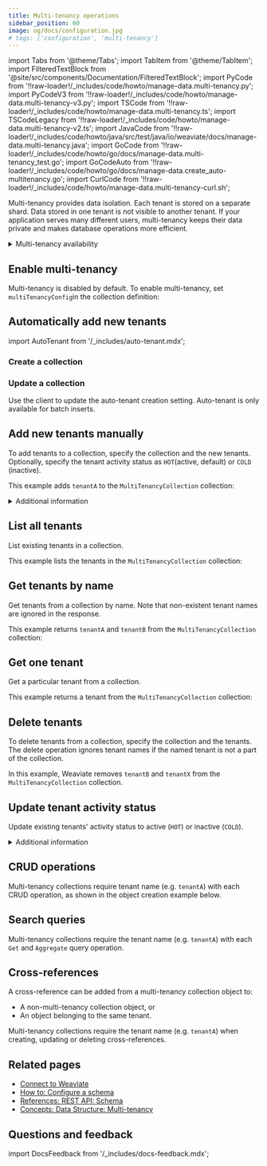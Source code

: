 ```yaml
---
title: Multi-tenancy operations
sidebar_position: 60
image: og/docs/configuration.jpg
# tags: ['configuration', 'multi-tenancy']
---
```


import Tabs from '@theme/Tabs';
import TabItem from '@theme/TabItem';
import FilteredTextBlock from '@site/src/components/Documentation/FilteredTextBlock';
import PyCode from '!!raw-loader!/_includes/code/howto/manage-data.multi-tenancy.py';
import PyCodeV3 from '!!raw-loader!/_includes/code/howto/manage-data.multi-tenancy-v3.py';
import TSCode from '!!raw-loader!/_includes/code/howto/manage-data.multi-tenancy.ts';
import TSCodeLegacy from '!!raw-loader!/_includes/code/howto/manage-data.multi-tenancy-v2.ts';
import JavaCode from '!!raw-loader!/_includes/code/howto/java/src/test/java/io/weaviate/docs/manage-data.multi-tenancy.java';
import GoCode from '!!raw-loader!/_includes/code/howto/go/docs/manage-data.multi-tenancy_test.go';
import GoCodeAuto from '!!raw-loader!/_includes/code/howto/go/docs/manage-data.create_auto-multitenancy.go';
import CurlCode from '!!raw-loader!/_includes/code/howto/manage-data.multi-tenancy-curl.sh';

Multi-tenancy provides data isolation. Each tenant is stored on a separate shard. Data stored in one tenant is not visible to another tenant. If your application serves many different users, multi-tenancy keeps their data private and makes database operations more efficient.

<details>
  <summary>
    Multi-tenancy availability
  </summary>

- Multi-tenancy added in `v1.20`
- (Experimental) Tenant activity status setting added in `v1.21`

</details>

## Enable multi-tenancy

Multi-tenancy is disabled by default. To enable multi-tenancy, set `multiTenancyConfig`in the collection definition:

<Tabs groupId="languages">
  <TabItem value="py4" label="Python Client v4">
    <FilteredTextBlock
      text={PyCode}
      startMarker="# START EnableMultiTenancy"
      endMarker="# END EnableMultiTenancy"
      language="py"
    />
  </TabItem>
  <TabItem value="py3" label="Python Client v3">
    <FilteredTextBlock
      text={PyCodeV3}
      startMarker="# START EnableMultiTenancy"
      endMarker="# END EnableMultiTenancy"
      language="py"
    />
  </TabItem>
  <TabItem value="js" label="JS/TS Client v3">
    <FilteredTextBlock
      text={TSCode}
      startMarker="// START EnableMultiTenancy"
      endMarker="// END EnableMultiTenancy"
      language="ts"
    />
  </TabItem>
  <TabItem value="js2" label="JS/TS Client v2">
    <FilteredTextBlock
      text={TSCodeLegacy}
      startMarker="// START EnableMultiTenancy"
      endMarker="// END EnableMultiTenancy"
      language="ts"
    />
  </TabItem>
  <TabItem value="java" label="Java">
    <FilteredTextBlock
      text={JavaCode}
      startMarker="// START EnableMultiTenancy"
      endMarker="// END EnableMultiTenancy"
      language="java"
    />
  </TabItem>
  <TabItem value="go" label="Go">
    <FilteredTextBlock
      text={GoCode}
      startMarker="// START EnableMultiTenancy"
      endMarker="// END EnableMultiTenancy"
      language="go"
    />
  </TabItem>
</Tabs>

## Automatically add new tenants

import AutoTenant from '/_includes/auto-tenant.mdx';

<AutoTenant/>

### Create a collection

<Tabs groupId="languages">
  <TabItem value="py4" label="Python Client v4">
    <FilteredTextBlock
      text={PyCode}
      startMarker="# START EnableAutoMT"
      endMarker="# END EnableAutoMT"
      language="py"
    />
  </TabItem>
  <TabItem value="js" label="JS/TS Client v3">
    <FilteredTextBlock
      text={TSCode}
      startMarker="// START EnableAutoMT"
      endMarker="// END EnableAutoMT"
      language="ts"
    />
  </TabItem>
  <TabItem value="go" label="Go">
    <FilteredTextBlock
      text={GoCodeAuto}
      startMarker="// START enable autoMT"
      endMarker="// END enable autoMT"
      language="bash"
    />
  </TabItem>
  <TabItem value="cURL" label="cURL">
    <FilteredTextBlock
      text={CurlCode}
      startMarker="# START CreateWithAMT"
      endMarker="# END CreateWithAMT"
      language="py"
    />
  </TabItem>
</Tabs>

### Update a collection

Use the client to update the auto-tenant creation setting. Auto-tenant is only available for batch inserts.

<Tabs groupId="languages">
  <TabItem value="py4" label="Python Client v4">
    <FilteredTextBlock
      text={PyCode}
      startMarker="# START UpdateAutoMT"
      endMarker="# END UpdateAutoMT"
      language="py"
    />
  </TabItem>
    <TabItem value="js" label="JS/TS Client v3">
    <FilteredTextBlock
      text={TSCode}
      startMarker="// START UpdateAutoMT"
      endMarker="// END UpdateAutoMT"
      language="ts"
    />
  </TabItem>
  <TabItem value="go" label="Go">
    <FilteredTextBlock
      text={GoCodeAuto}
      startMarker="// Start update autoMT"
      endMarker="// END update autoMT"
      language="bash"
    />
  </TabItem>
</Tabs>

## Add new tenants manually

To add tenants to a collection, specify the collection and the new tenants. Optionally, specify the tenant activity status as `HOT`(active, default) or `COLD` (inactive).

This example adds `tenantA` to the `MultiTenancyCollection` collection:

<details>
  <summary>
    Additional information
  </summary>

import TenantNameFormat from '/_includes/tenant-names.mdx';

Tenant status is available from Weaviate `1.21` onwards.
<br/>

<TenantNameFormat/>

</details>

<Tabs groupId="languages">
  <TabItem value="py4" label="Python Client v4">
    <FilteredTextBlock
      text={PyCode}
      startMarker="# START AddTenantsToClass"
      endMarker="# END AddTenantsToClass"
      language="py"
    />
  </TabItem>

  <TabItem value="py3" label="Python Client v3">
    <FilteredTextBlock
      text={PyCodeV3}
      startMarker="# START AddTenantsToClass"
      endMarker="# END AddTenantsToClass"
      language="py"
    />
  </TabItem>

  <TabItem value="js" label="JS/TS Client v3">
    <FilteredTextBlock
      text={TSCode}
      startMarker="// START AddTenantsToClass"
      endMarker="// END AddTenantsToClass"
      language="ts"
    />
  </TabItem>

  <TabItem value="js2" label="JS/TS Client v2">
    <FilteredTextBlock
      text={TSCodeLegacy}
      startMarker="// START AddTenantsToClass"
      endMarker="// END AddTenantsToClass"
      language="ts"
    />
  </TabItem>

  <TabItem value="java" label="Java">
    <FilteredTextBlock
      text={JavaCode}
      startMarker="// START AddTenantsToClass"
      endMarker="// END AddTenantsToClass"
      language="java"
    />
  </TabItem>

  <TabItem value="go" label="Go">
    <FilteredTextBlock
      text={GoCode}
      startMarker="// START AddTenantsToClass"
      endMarker="// END AddTenantsToClass"
      language="go"
    />
  </TabItem>
</Tabs>

## List all tenants

List existing tenants in a collection.

This example lists the tenants in the `MultiTenancyCollection` collection:

<Tabs groupId="languages">
  <TabItem value="py4" label="Python Client v4">
    <FilteredTextBlock
      text={PyCode}
      startMarker="# START ListTenants"
      endMarker="# END ListTenants"
      language="py"
    />
  </TabItem>

  <TabItem value="py3" label="Python Client v3">
    <FilteredTextBlock
      text={PyCodeV3}
      startMarker="# START ListTenants"
      endMarker="# END ListTenants"
      language="py"
    />
  </TabItem>

  <TabItem value="js" label="JS/TS Client v3">
    <FilteredTextBlock
      text={TSCode}
      startMarker="// START ListTenants"
      endMarker="// END ListTenants"
      language="ts"
    />
  </TabItem>

  <TabItem value="js2" label="JS/TS Client v2">
    <FilteredTextBlock
      text={TSCodeLegacy}
      startMarker="// START ListTenants"
      endMarker="// END ListTenants"
      language="ts"
    />
  </TabItem>

  <TabItem value="java" label="Java">
    <FilteredTextBlock
      text={JavaCode}
      startMarker="// START ListTenants"
      endMarker="// END ListTenants"
      language="java"
    />
  </TabItem>

  <TabItem value="go" label="Go">
    <FilteredTextBlock
      text={GoCode}
      startMarker="// START ListTenants"
      endMarker="// END ListTenants"
      language="go"
    />
  </TabItem>
</Tabs>

## Get tenants by name

Get tenants from a collection by name. Note that non-existent tenant names are ignored in the response.

This example returns `tenantA` and `tenantB` from the `MultiTenancyCollection` collection:

<Tabs groupId="languages">
  <TabItem value="py4" label="Python (v4)">
    <FilteredTextBlock
      text={PyCode}
      startMarker="# START GetTenantsByName"
      endMarker="# END GetTenantsByName"
      language="py"
    />
  </TabItem>

  <TabItem value="js" label="JS/TS v3">
    <FilteredTextBlock
      text={TSCode}
      startMarker="// START GetTenantsByName"
      endMarker="// END GetTenantsByName"
      language="ts"
    />
  </TabItem>

</Tabs>

## Get one tenant

Get a particular tenant from a collection.

This example returns a tenant from the `MultiTenancyCollection` collection:

<Tabs groupId="languages">
  <TabItem value="py4" label="Python (v4)">
    <FilteredTextBlock
      text={PyCode}
      startMarker="# START GetOneTenant"
      endMarker="# END GetOneTenant"
      language="py"
    />
  </TabItem>

  <TabItem value="js" label="JS/TS v3">
    <FilteredTextBlock
      text={TSCode}
      startMarker="// START GetOneTenant"
      endMarker="// END GetOneTenant"
      language="ts"
    />
  </TabItem>

</Tabs>


## Delete tenants

To delete tenants from a collection, specify the collection and the tenants. The delete operation ignores tenant names if the named tenant is not a part of the collection.

In this example, Weaviate removes `tenantB` and `tenantX` from the `MultiTenancyCollection` collection.

<Tabs groupId="languages">
  <TabItem value="py4" label="Python Client v4">
    <FilteredTextBlock
      text={PyCode}
      startMarker="# START RemoveTenants"
      endMarker="# END RemoveTenants"
      language="py"
    />
  </TabItem>

  <TabItem value="py3" label="Python Client v3">
    <FilteredTextBlock
      text={PyCodeV3}
      startMarker="# START RemoveTenants"
      endMarker="# END RemoveTenants"
      language="py"
    />
  </TabItem>

  <TabItem value="js" label="JS/TS Client v3">
    <FilteredTextBlock
      text={TSCode}
      startMarker="// START RemoveTenants"
      endMarker="// END RemoveTenants"
      language="ts"
    />
  </TabItem>

  <TabItem value="js2" label="JS/TS Client v2">
    <FilteredTextBlock
      text={TSCodeLegacy}
      startMarker="// START RemoveTenants"
      endMarker="// END RemoveTenants"
      language="ts"
    />
  </TabItem>

  <TabItem value="java" label="Java">
    <FilteredTextBlock
      text={JavaCode}
      startMarker="// START RemoveTenants"
      endMarker="// END RemoveTenants"
      language="java"
    />
  </TabItem>

  <TabItem value="go" label="Go">
    <FilteredTextBlock
      text={GoCode}
      startMarker="// START RemoveTenants"
      endMarker="// END RemoveTenants"
      language="go"
    />
  </TabItem>
</Tabs>

## Update tenant activity status

Update existing tenants' activity status to active (`HOT`) or inactive (`COLD`).

<Tabs groupId="languages">
  <TabItem value="py4" label="Python Client v4">
    <FilteredTextBlock
      text={PyCode}
      startMarker="# START UpdateTenants"
      endMarker="# END UpdateTenants"
      language="py"
    />
  </TabItem>

  <TabItem value="js" label="JS/TS Client v3">
    <FilteredTextBlock
      text={TSCode}
      startMarker="// START UpdateTenants"
      endMarker="// END UpdateTenants"
      language="ts"
    />
  </TabItem>
</Tabs>

<details>
  <summary>
    Additional information
  </summary>

- This feature was added in `v1.21`
- Other client code examples coming soon
- To update the tenant activity status, send a `PUT` request to the [REST API endpoint](/developers/weaviate/api/rest#tag/schema).

</details>

## CRUD operations

Multi-tenancy collections require tenant name (e.g. `tenantA`) with each CRUD operation, as shown in the object creation example below.

<Tabs groupId="languages">
  <TabItem value="py4" label="Python Client v4">
    <FilteredTextBlock
      text={PyCode}
      startMarker="# START CreateMtObject"
      endMarker="# END CreateMtObject"
      language="py"
    />
  </TabItem>

  <TabItem value="py3" label="Python Client v3">
    <FilteredTextBlock
      text={PyCodeV3}
      startMarker="# START CreateMtObject"
      endMarker="# END CreateMtObject"
      language="py"
    />
  </TabItem>

  <TabItem value="js" label="JS/TS Client v3">
    <FilteredTextBlock
      text={TSCode}
      startMarker="// START CreateMtObject"
      endMarker="// END CreateMtObject"
      language="ts"
    />
  </TabItem>

  <TabItem value="js2" label="JS/TS Client v2">
    <FilteredTextBlock
      text={TSCodeLegacy}
      startMarker="// START CreateMtObject"
      endMarker="// END CreateMtObject"
      language="ts"
    />
  </TabItem>

  <TabItem value="java" label="Java">
    <FilteredTextBlock
      text={JavaCode}
      startMarker="// START CreateMtObject"
      endMarker="// END CreateMtObject"
      language="java"
    />
  </TabItem>

  <TabItem value="go" label="Go">
    <FilteredTextBlock
      text={GoCode}
      startMarker="// START CreateMtObject"
      endMarker="// END CreateMtObject"
      language="go"
    />
  </TabItem>
</Tabs>

## Search queries

Multi-tenancy collections require the tenant name (e.g. `tenantA`) with each `Get` and `Aggregate` query operation.

<Tabs groupId="languages">
  <TabItem value="py4" label="Python Client v4">
    <FilteredTextBlock
      text={PyCode}
      startMarker="# START Search"
      endMarker="# END Search"
      language="py"
    />
  </TabItem>

  <TabItem value="py3" label="Python Client v3">
    <FilteredTextBlock
      text={PyCodeV3}
      startMarker="# START Search"
      endMarker="# END Search"
      language="py"
    />
  </TabItem>

  <TabItem value="js" label="JS/TS Client v3">
    <FilteredTextBlock
      text={TSCode}
      startMarker="// START Search"
      endMarker="// END Search"
      language="ts"
    />
  </TabItem>

  <TabItem value="js2" label="JS/TS Client v2">
    <FilteredTextBlock
      text={TSCodeLegacy}
      startMarker="// START Search"
      endMarker="// END Search"
      language="ts"
    />
  </TabItem>

  <TabItem value="java" label="Java">
    <FilteredTextBlock
      text={JavaCode}
      startMarker="// START Search"
      endMarker="// END Search"
      language="java"
    />
  </TabItem>

  <TabItem value="go" label="Go">
    <FilteredTextBlock
      text={GoCode}
      startMarker="// START Search"
      endMarker="// END Search"
      language="go"
    />
  </TabItem>
</Tabs>

## Cross-references

A cross-reference can be added from a multi-tenancy collection object to:
- A non-multi-tenancy collection object, or
- An object belonging to the same tenant.

Multi-tenancy collections require the tenant name (e.g. `tenantA`) when creating, updating or deleting cross-references.

<Tabs groupId="languages">
  <TabItem value="py4" label="Python Client v4">
    <FilteredTextBlock
      text={PyCode}
      startMarker="# START AddCrossRef"
      endMarker="# END AddCrossRef"
      language="py"
    />
  </TabItem>

  <TabItem value="py3" label="Python Client v3">
    <FilteredTextBlock
      text={PyCodeV3}
      startMarker="# START AddCrossRef"
      endMarker="# END AddCrossRef"
      language="py"
    />
  </TabItem>

  <TabItem value="js" label="JS/TS Client v3">
    <FilteredTextBlock
      text={TSCode}
      startMarker="// START AddCrossRef"
      endMarker="// END AddCrossRef"
      language="ts"
    />
  </TabItem>

 <TabItem value="js2" label="JS/TS Client v2">
    <FilteredTextBlock
      text={TSCodeLegacy}
      startMarker="// START AddCrossRef"
      endMarker="// END AddCrossRef"
      language="ts"
    />
  </TabItem>

  <TabItem value="java" label="Java">
    <FilteredTextBlock
      text={JavaCode}
      startMarker="// START AddCrossRef"
      endMarker="// END AddCrossRef"
      language="java"
    />
  </TabItem>

  <TabItem value="go" label="Go">
    <FilteredTextBlock
      text={GoCode}
      startMarker="// START AddCrossRef"
      endMarker="// END AddCrossRef"
      language="go"
    />
  </TabItem>
</Tabs>

## Related pages

- [Connect to Weaviate](/developers/weaviate/starter-guides/connect.mdx)
- [How to: Configure a schema](../manage-data/collections.mdx)
- [References: REST API: Schema](/developers/weaviate/api/rest#tag/schema)
- [Concepts: Data Structure: Multi-tenancy](../concepts/data.md#multi-tenancy)

## Questions and feedback

import DocsFeedback from '/_includes/docs-feedback.mdx';

<DocsFeedback/>

